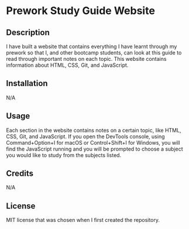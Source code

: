 # Prework Study Guide Website

## Description

I have built a website that contains everything I have learnt through my prework so that I, and other bootcamp students, can look at this guide to read through important notes on each topic. This website contains information about HTML, CSS, Git, and JavaScript.

## Installation

N/A

## Usage

Each section in the website contains notes on a certain topic, like HTML, CSS, Git, and JavaScript. If you open the DevTools console, using Command+Option+I for macOS or Control+Shift+I for Windows, you will find the JavaScript running and you will be prompted to choose a subject you would like to study from the subjects listed.

## Credits

N/A

## License

MIT license that was chosen when I first created the repository.